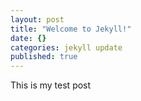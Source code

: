 ```yaml
---
layout: post
title: "Welcome to Jekyll!"
date: {}
categories: jekyll update
published: true
---
```


This is my test post